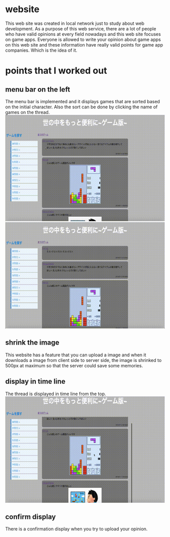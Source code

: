# website
This web site was created in local network just to study about web development. As a purpose of this web service, there are a lot of people who have valid opinions at every field nowadays and this web site focuses on game apps. Everyone is allowed to write your opinion about game apps on this web site and these information have really valid points for game app companies. Which is the idea of it.

# points that I worked out

## menu bar on the left
The menu bar is implemented and it displays games that are sorted based on the initial character. Also the sort can be done by clicking the name of games on the thread.
![demo](https://github.com/KengoShimizu/website/blob/master/sort.mov.gif)
![demo](https://github.com/KengoShimizu/website/blob/master/sort2.mov.gif)

## shrink the image
This website has a feature that you can upload a image and when it downloads a image from client side to server side, the image is shrinked to 500px at maximum so that the server could save some memories.  

## display in time line
The thread is displayed in time line from the top.
![demo](https://github.com/KengoShimizu/website/blob/master/timeline.mov.gif)

## confirm display
There is a confirmation display when you try to upload your opinion.
